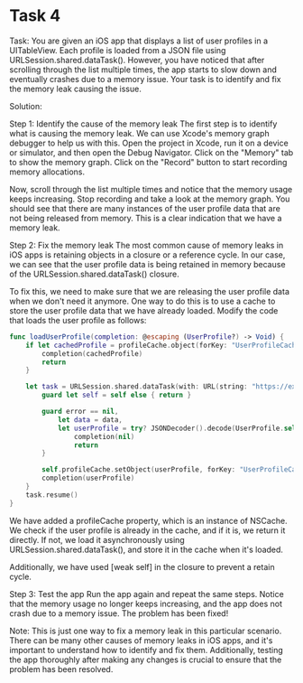 # Task 4

Task: You are given an iOS app that displays a list of user profiles in a
UITableView. Each profile is loaded from a JSON file using
URLSession.shared.dataTask(). However, you have noticed that after scrolling
through the list multiple times, the app starts to slow down and eventually
crashes due to a memory issue. Your task is to identify and fix the memory leak
causing the issue.

Solution:

Step 1: Identify the cause of the memory leak The first step is to identify what
is causing the memory leak. We can use Xcode's memory graph debugger to help us
with this. Open the project in Xcode, run it on a device or simulator, and then
open the Debug Navigator. Click on the "Memory" tab to show the memory graph.
Click on the "Record" button to start recording memory allocations.

Now, scroll through the list multiple times and notice that the memory usage
keeps increasing. Stop recording and take a look at the memory graph. You should
see that there are many instances of the user profile data that are not being
released from memory. This is a clear indication that we have a memory leak.

Step 2: Fix the memory leak The most common cause of memory leaks in iOS apps is
retaining objects in a closure or a reference cycle. In our case, we can see
that the user profile data is being retained in memory because of the
URLSession.shared.dataTask() closure.

To fix this, we need to make sure that we are releasing the user profile data
when we don't need it anymore. One way to do this is to use a cache to store the
user profile data that we have already loaded. Modify the code that loads the
user profile as follows:

```swift
func loadUserProfile(completion: @escaping (UserProfile?) -> Void) {
    if let cachedProfile = profileCache.object(forKey: "UserProfileCache") as? UserProfile {
        completion(cachedProfile)
        return
    }

    let task = URLSession.shared.dataTask(with: URL(string: "https://example.com/userprofile.json")!) { [weak self] (data, response, error) in
        guard let self = self else { return }

        guard error == nil,
            let data = data,
            let userProfile = try? JSONDecoder().decode(UserProfile.self, from: data) else {
                completion(nil)
                return
        }

        self.profileCache.setObject(userProfile, forKey: "UserProfileCache")
        completion(userProfile)
    }
    task.resume()
}

```

We have added a profileCache property, which is an instance of NSCache. We check
if the user profile is already in the cache, and if it is, we return it
directly. If not, we load it asynchronously using URLSession.shared.dataTask(),
and store it in the cache when it's loaded.

Additionally, we have used [weak self] in the closure to prevent a retain cycle.

Step 3: Test the app Run the app again and repeat the same steps. Notice that
the memory usage no longer keeps increasing, and the app does not crash due to a
memory issue. The problem has been fixed!

Note: This is just one way to fix a memory leak in this particular scenario.
There can be many other causes of memory leaks in iOS apps, and it's important
to understand how to identify and fix them. Additionally, testing the app
thoroughly after making any changes is crucial to ensure that the problem has
been resolved.

